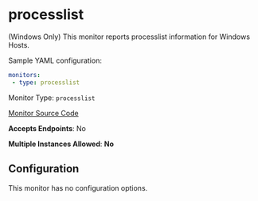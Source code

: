 <!--- GENERATED BY gomplate from scripts/docs/monitor-page.md.tmpl --->

# processlist

(Windows Only) This monitor reports processlist
information for Windows Hosts.

Sample YAML configuration:

```yaml
monitors:
 - type: processlist
```


Monitor Type: `processlist`

[Monitor Source Code](https://github.com/signalfx/signalfx-agent/tree/master/internal/monitors/processlist)

**Accepts Endpoints**: No

**Multiple Instances Allowed**: **No**

## Configuration

This monitor has no configuration options.






